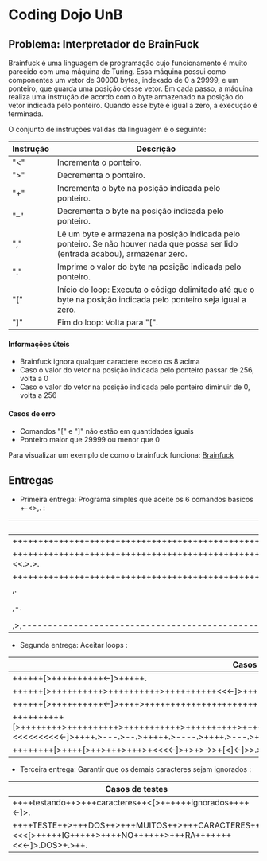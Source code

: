 # Coding Dojo UnB

## Problema: Interpretador de BrainFuck

Brainfuck é uma linguagem de programação cujo funcionamento é muito parecido com uma máquina de Turing. Essa máquina possui como componentes um vetor de 30000 bytes, indexado de 0 a 29999, e um ponteiro, que guarda uma posição desse vetor. Em cada passo, a máquina realiza uma instrução de acordo com o byte armazenado na posição do vetor indicada pelo ponteiro. 
Quando esse byte é igual a zero, a execução é terminada. 

O conjunto de instruções válidas da linguagem é o seguinte:

Instrução | Descrição
------------|-------------
"<" | Incrementa o ponteiro.
">" | Decrementa o ponteiro.
"+" | Incrementa o byte na posição indicada pelo ponteiro.
"–" | Decrementa o byte na posição indicada pelo ponteiro.
"," | Lê um byte e armazena na posição indicada pelo ponteiro. Se não houver nada que possa ser lido (entrada acabou), armazenar zero.
"." | Imprime o valor do byte na posição indicada pelo ponteiro.
"[" | Início do loop: Executa o código delimitado até que o byte na posição indicada pelo ponteiro seja igual a zero.
"]" | Fim do loop: Volta para "[".

#### Informações úteis
- Brainfuck ignora qualquer caractere exceto os 8 acima
- Caso o valor do vetor na posição indicada pelo ponteiro passar de 256, volta a 0
- Caso o valor do vetor na posição indicada pelo ponteiro diminuir de 0, volta a 256
 
#### Casos de erro
- Comandos "[" e "]" não estão em quantidades iguais
- Ponteiro maior que 29999 ou menor que 0

Para visualizar um exemplo de como o brainfuck funciona: [Brainfuck](https://fatiherikli.github.io/brainfuck-visualizer/#KysrKysrKytbPisrKytbPisrPisrKz4rKys+Kzw8PDwtXT4rPis+LT4+K1s8XTwtXQo+Pi4+LS0tLisrKysrKysuLisrKy4+Pi48LS48LisrKy4tLS0tLS0uLS0tLS0tLS0uPj4rLj4rKy4=)

## Entregas ##

- Primeira entrega: Programa simples que aceite os 6 comandos basicos +-<>,. :

Casos de testes | Output
----------------|-------
+++++++++++++++++++++++++++++++++++++++++++++++++++++++++++++++++. | A
+++++++++++++++++++++++++++++++++++++++++++++++++++++++++++++++++>++++++++++++++++++++++++++++++++++++++++++++++++++++++++++++++++++>+++++++++++++++++++++++++++++++++++++++++++++++++++++++++++++++++++<<.>.>. | ABC
++++++++++++++++++++++++++++++++++++++++++++++++++++++++++++++++++++++++++++++++++++++++++.-.-.-.-.-.-.-.-.-.-.-.-.-.-.-.-.-.-.-.-.-.-.-.-.-. | ZYXWVUTSRQPONMLKJIHGFEDCBA 
,. | "Imprime o caracter digitado"
,-. | "Descrementa em 1 o numero digitado"
,>,------------------------------------------------[<+>-]<. | "x-y"


- Segunda entrega: Aceitar loops : 

Casos de testes |  Output   
----------------|---------   
++++++[>++++++++++<-]>+++++. |  A   
++++++[>++++++++++>++++++++++>++++++++++<<<-]>+++++.>++++++.>+++++++. | ABC 
++++++[>++++++++++<-]>++++>++++++++++++++++++++++++++[<+.>-] | ABCDEFGHIJKLMNOPQRSTUVWXYZ
++++++++++[>++++++++>++++++++++>+++++++++++>++++++++++>++++++++++++>++++++++++>++++++++++>+++>++++++++>+++++<<<<<<<<<<-]>++++.>---.>--.>+++++.>----.>++++.>---.>++.>+++.>. | Talitha S2
++++++++[>++++[>++>+++>+++>+<<<<-]>+>+>->>+[<]<-]>>.>---.+++++++..+++.>>.<-.<.+++.------.--------.>>+.>++. | Hello Word!
  
- Terceira entrega: Garantir que os demais caracteres sejam ignorados :

Casos de testes | Output
----------------|--------
++++testando++>+++caracteres++<[>++++++ignorados++++<-]>. | A
++++TESTE++>+++DOS++>+++MUITOS++>+++CARACTERES++<<<[>+++++IG+++++>++++NO++++++>+++RA+++++++<<<-]>.DOS>+.>++. | ABC
